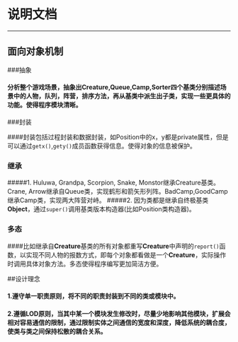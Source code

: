 # 说明文档

------


## 面向对象机制

###抽象

#### 分析整个游戏场景，抽象出**Creature**,**Queue**,**Camp**,**Sorter**四个基类分别描述场景中的人物，队列，阵营，排序方法，再从基类中派生出子类，实现一些更具体的功能。使得程序模块清晰。
 


###封装

####封装包括过程封装和数据封装，如Position中的x，y都是private属性，但是可以通过`getx()`,`gety()`成员函数获得信息。使得对象的信息被保护。


###  继承
 
#####1. Huluwa, Grandpa, Scorpion, Snake, Monstor继承Creature基类。Crane, Arrow继承自Queue类，实现鹤形和箭矢形列阵。BadCamp,GoodCamp继承Camp类，实现两大阵营对峙。
#####2. 因为类都是继承自终极基类**Object**，通过`super()`调用基类版本构造器(比如Position类构造器)。
 
 
###  多态
 
####比如继承自**Creature**基类的所有对象都重写**Creature**中声明的`report()`函数，以实现不同人物的报数方式，即每个对象都看做是一个**Creature**，实际操作时调用具体对象方法。多态使得程序编写更加简洁方便。


##设计理念

#### 1.遵守单一职责原则，将不同的职责封装到不同的类或模块中。
#### 2.遵循LOD原则，当其中某一个模块发生修改时，尽量少地影响其他模块，扩展会相对容易通信的限制，通过限制实体之间通信的宽度和深度，降低系统的耦合度，使类与类之间保持松散的耦合关系。
